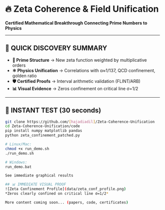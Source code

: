 # 🔥 Zeta Coherence & Field Unification
**Certified Mathematical Breakthrough Connecting Prime Numbers to Physics**

---

## 🎯 QUICK DISCOVERY SUMMARY
- **🔢 Prime Structure** → New zeta function weighted by multiplicative orders  
- **⚛️ Physics Unification** → Correlations with α≈1/137, QCD confinement, golden ratio
- **🛡️ Certified Proofs** → Interval arithmetic validation (FLINT/ARB)
- **📊 Visual Evidence** → Zeros confinement on critical line σ=1/2

---

## 🚀 INSTANT TEST (30 seconds)
```bash
git clone https://github.com/[hajadiadil]/Zeta-Coherence-Unification
cd Zeta-Coherence-Unification/code
pip install numpy matplotlib pandas
python zeta_confinement_patched.py

# Linux/Mac:
chmod +x run_demo.sh
./run_demo.sh

# Windows:
run_demo.bat

See immediate graphical results

## 📊 IMMEDIATE VISUAL PROOF
![Zeta Confinement Profile](data/zeta_conf_profile.png)
*Zeros clearly confined on critical line σ=1/2*

More content coming soon... (papers, code, certificates)
